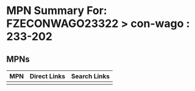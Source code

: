 



# MPN Summary For: FZECONWAGO23322 > con-wago : 233-202

## MPNs
  

|MPN|Direct Links|Search Links|
| :--- | :--- | :--- |
||||

